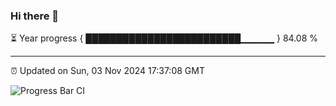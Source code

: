 ### Hi there 👋

⏳ Year progress { █████████████████████████▁▁▁▁▁ } 84.08 %

---

⏰ Updated on Sun, 03 Nov 2024 17:37:08 GMT

![Progress Bar CI](https://github.com/IshwaranRudhara/GIT-ACTION/workflows/Progress%20Bar%20CI/badge.svg)

